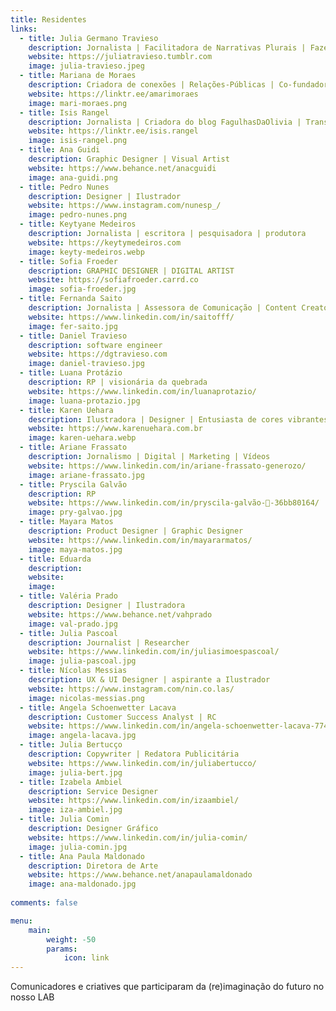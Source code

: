 ```yaml
---
title: Residentes
links:
  - title: Julia Germano Travieso
    description: Jornalista | Facilitadora de Narrativas Plurais | Fazedora de coisas
    website: https://juliatravieso.tumblr.com
    image: julia-travieso.jpeg
  - title: Mariana de Moraes
    description: Criadora de conexões | Relações-Públicas | Co-fundadora do RPretas
    website: https://linktr.ee/amarimoraes
    image: mari-moraes.png
  - title: Isis Rangel
    description: Jornalista | Criadora do blog FagulhasDaOlivia | Transcritora de áudio
    website: https://linktr.ee/isis.rangel
    image: isis-rangel.png
  - title: Ana Guidi
    description: Graphic Designer | Visual Artist 
    website: https://www.behance.net/anacguidi
    image: ana-guidi.png
  - title: Pedro Nunes
    description: Designer | Ilustrador
    website: https://www.instagram.com/nunesp_/
    image: pedro-nunes.png
  - title: Keytyane Medeiros
    description: Jornalista | escritora | pesquisadora | produtora
    website: https://keytymedeiros.com
    image: keyty-medeiros.webp    
  - title: Sofia Froeder
    description: GRAPHIC DESIGNER | DIGITAL ARTIST
    website: https://sofiafroeder.carrd.co
    image: sofia-froeder.jpg
  - title: Fernanda Saito
    description: Jornalista | Assessora de Comunicação | Content Creator
    website: https://www.linkedin.com/in/saitofff/
    image: fer-saito.jpg  
  - title: Daniel Travieso
    description: software engineer
    website: https://dgtravieso.com
    image: daniel-travieso.jpg
  - title: Luana Protázio
    description: RP | visionária da quebrada
    website: https://www.linkedin.com/in/luanaprotazio/
    image: luana-protazio.jpg
  - title: Karen Uehara
    description: Ilustradora | Designer | Entusiasta de cores vibrantes e tintas mil
    website: https://www.karenuehara.com.br
    image: karen-uehara.webp
  - title: Ariane Frassato
    description: Jornalismo | Digital | Marketing | Vídeos
    website: https://www.linkedin.com/in/ariane-frassato-generozo/
    image: ariane-frassato.jpg
  - title: Pryscila Galvão
    description: RP
    website: https://www.linkedin.com/in/pryscila-galvão-🌈-36bb80164/
    image: pry-galvao.jpg
  - title: Mayara Matos
    description: Product Designer | Graphic Designer
    website: https://www.linkedin.com/in/mayararmatos/
    image: maya-matos.jpg
  - title: Eduarda
    description: 
    website: 
    image: 
  - title: Valéria Prado
    description: Designer | Ilustradora
    website: https://www.behance.net/vahprado
    image: val-prado.jpg
  - title: Julia Pascoal
    description: Journalist | Researcher
    website: https://www.linkedin.com/in/juliasimoespascoal/
    image: julia-pascoal.jpg
  - title: Nícolas Messias
    description: UX & UI Designer | aspirante a Ilustrador
    website: https://www.instagram.com/nin.co.las/
    image: nicolas-messias.png
  - title: Angela Schoenwetter Lacava
    description: Customer Success Analyst | RC
    website: https://www.linkedin.com/in/angela-schoenwetter-lacava-7740b4116/
    image: angela-lacava.jpg
  - title: Julia Bertucço
    description: Copywriter | Redatora Publicitária
    website: https://www.linkedin.com/in/juliabertucco/
    image: julia-bert.jpg
  - title: Izabela Ambiel 
    description: Service Designer
    website: https://www.linkedin.com/in/izaambiel/
    image: iza-ambiel.jpg
  - title: Julia Comin
    description: Designer Gráfico
    website: https://www.linkedin.com/in/julia-comin/
    image: julia-comin.jpg
  - title: Ana Paula Maldonado
    description: Diretora de Arte
    website: https://www.behance.net/anapaulamaldonado
    image: ana-maldonado.jpg
  
comments: false

menu:
    main: 
        weight: -50
        params:
            icon: link
---            
```


Comunicadores e criatives que participaram da (re)imaginação do futuro no nosso LAB